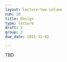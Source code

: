 ```yaml
---
layout: lecture-two-column
num: 10
title: Design
type: lecture
draft: 1
group: 3
due_date: 2021-11-02

---
```

TBD